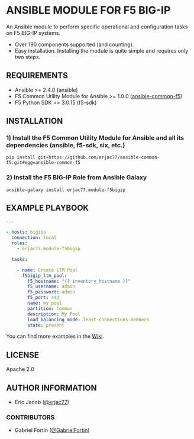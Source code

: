 # ANSIBLE MODULE FOR F5 BIG-IP

An Ansible module to perform specific operational and configuration tasks on F5 BIG-IP systems.

* Over 190 components supported (and counting).
* Easy installation. Installing the module is quite simple and requires only two steps.

## REQUIREMENTS

* Ansible >= 2.4.0 (ansible)
* F5 Common Utility Module for Ansible >= 1.0.0 ([ansible-common-f5](https://github.com/erjac77/ansible-common-f5))
* F5 Python SDK >= 3.0.15 (f5-sdk)

## INSTALLATION

### 1) Install the F5 Common Utility Module for Ansible and all its dependencies (ansible, f5-sdk, six, etc.)

```shell
pip install git+https://github.com/erjac77/ansible-common-f5.git#egg=ansible-common-f5
```

### 2) Install the F5 BIG-IP Role from Ansible Galaxy

```shell
ansible-galaxy install erjac77.module-f5bigip
```

## EXAMPLE PLAYBOOK

```yaml
---

- hosts: bigips
  connection: local
  roles:
    - erjac77.module-f5bigip

  tasks:

    - name: Create LTM Pool
      f5bigip_ltm_pool:
        f5_hostname: "{{ inventory_hostname }}"
        f5_username: admin
        f5_password: admin
        f5_port: 443
        name: my_pool
        partition: Common
        description: My Pool
        load_balancing_mode: least-connections-members
        state: present
```

You can find more examples in the [Wiki](https://github.com/erjac77/ansible-module-f5bigip/wiki).

## LICENSE

Apache 2.0

## AUTHOR INFORMATION

* Eric Jacob ([@erjac77](https://github.com/erjac77))

### CONTRIBUTORS

* Gabriel Fortin ([@GabrielFortin](https://github.com/GabrielFortin))
